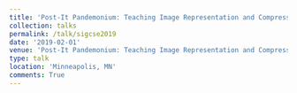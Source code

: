 ```yaml
---
title: 'Post-It Pandemonium: Teaching Image Representation and Compression with an "Unplugged" Activity'
collection: talks
permalink: /talk/sigcse2019
date: '2019-02-01'
venue: 'Post-It Pandemonium: Teaching Image Representation and Compression with an "Unplugged" Activity. ACM SIGCSE 2019 Nifty Assignment with Jeffrey L. Popyack.'
type: talk
location: 'Minneapolis, MN'
comments: True
---
```


